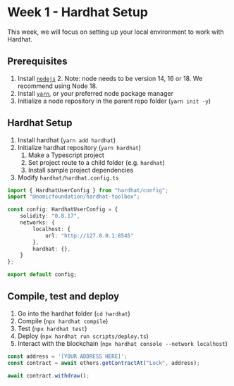 # Week 1 - Hardhat Setup

This week, we will focus on setting up your local environment to work with Hardhat.

## Prerequisites

1. Install [`nodejs`](https://nodejs.org/en/download/)
    2. Note: node needs to be version 14, 16 or 18. We recommend using Node 18.
2. Install [`yarn`](https://classic.yarnpkg.com/lang/en/docs/install/#debian-stable), or your preferred node package manager
3. Initialize a node repository in the parent repo folder (`yarn init -y`)

## Hardhat Setup

1. Install hardhat (`yarn add hardhat`)
2. Initialize hardhat repository (`yarn hardhat`)
    1. Make a Typescript project
    2. Set project route to a child folder (e.g. `hardhat`)
    3. Install sample project dependencies
3. Modify `hardhat/hardhat.config.ts`
```typescript
import { HardhatUserConfig } from "hardhat/config";
import "@nomicfoundation/hardhat-toolbox";

const config: HardhatUserConfig = {
    solidity: "0.8.17",
    networks: {
        localhost: {
            url: "http://127.0.0.1:8545"
        },
        hardhat: {},
    }
};

export default config;

```

## Compile, test and deploy
1. Go into the hardhat folder (`cd hardhat`)
2. Compile (`npx hardhat compile`)
3. Test (`npx hardhat test`)
4. Deploy (`npx hardhat run scripts/deploy.ts`)
5. Interact with the blockchain (`npx hardhat console --network localhost`)
```javascript
const address = '[YOUR ADDRESS HERE]';
const contract = await ethers.getContractAt("Lock", address);

await contract.withdraw();
```